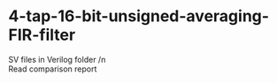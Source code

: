 # 4-tap-16-bit-unsigned-averaging-FIR-filter
SV files in Verilog folder /n	
Read comparison report 
